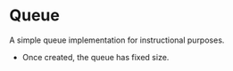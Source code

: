 # Queue
A simple queue implementation for instructional purposes. 

* Once created, the queue has fixed size.
